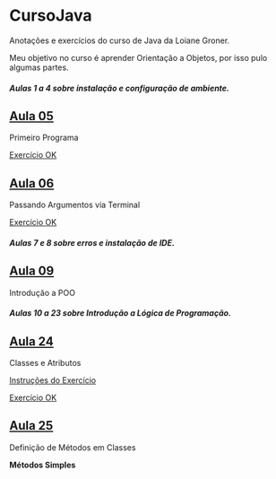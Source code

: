 # CursoJava
Anotações e exercícios do curso de Java da Loiane Groner.

Meu objetivo no curso é aprender Orientação a Objetos, por isso pulo algumas partes.

##### Aulas 1 a 4 sobre instalação e configuração de ambiente.

## [Aula 05](Anotações/Aula05.java)
Primeiro Programa

[Exercício OK](Exercícios/Aula05/OlaMundo.java)

## [Aula 06](Anotações/Aula06.java)
Passando Argumentos via Terminal

[Exercício OK](Exercícios/Aula06/Argumentos2.java)

##### Aulas 7 e 8 sobre erros e instalação de IDE.

## [Aula 09](Anotações/Aula09.md)
Introdução a POO

##### Aulas 10 a 23 sobre Introdução a Lógica de Programação.

## [Aula 24](Anotações/Aula24.java)
Classes e Atributos

[Instruções do Exercício](http://www.slideshare.net/loianeg/curso-java-basico-exercicios-aula-24)

[Exercício OK](Exercícios/Aula24)

## [Aula 25](Anotações/Aula25.java)
Definição de Métodos em Classes

**Métodos Simples**